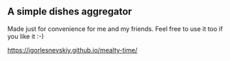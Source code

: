 ## A simple dishes aggregator

Made just for convenience for me and my friends. Feel free to use it too if you like it :-)

https://igorlesnevskiy.github.io/mealty-time/
